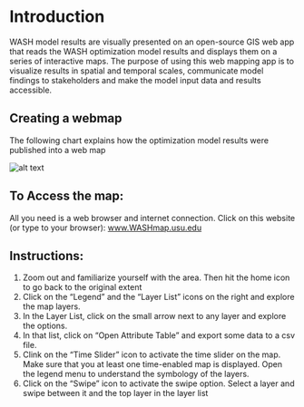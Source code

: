 # Introduction
WASH model results are visually presented on an open-source GIS web app that reads the WASH optimization model results and displays them on a series of interactive maps. The purpose of using this web mapping app is to visualize results in spatial and temporal scales, communicate model findings to stakeholders and make the model input data and results accessible. 

## Creating a webmap
The following chart explains how the optimization model results were published into a web map

![alt text](http://bearriverfellows.usu.edu/wash/WebMap_Flowchart.jpg "WebMap")


## To Access the map:
All you need is a web browser and internet connection. Click on this website (or type to your browser): www.WASHmap.usu.edu

## Instructions: 
1.	Zoom out and familiarize yourself with the area. Then hit the home icon to go back to the original extent
2.	Click on the “Legend” and the “Layer List” icons on the right and explore the map layers. 
3.	In the Layer List, click on the small arrow next to any layer and explore the options. 
4.	In that list, click on “Open Attribute Table” and export some data to a csv file. 
5.	Clink on the “Time Slider” icon to activate the time slider on the map. Make sure that you at least one time-enabled map is displayed. Open the legend menu to understand the symbology of the layers.
6.	Click on the “Swipe” icon to activate the swipe option. Select a layer and swipe between it and the top layer in the layer list 


 
